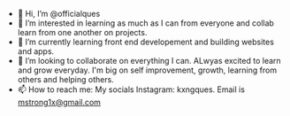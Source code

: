- 👋 Hi, I’m @officialques
- 👀 I’m interested in learning as much as I can from everyone and collab learn from one another on projects.
- 🌱 I’m currently learning front end developement and building websites and apps. 
- 💞️ I’m looking to collaborate on everything I can. ALwyas excited to learn and grow everyday. I'm big on self improvement, growth, learning from others and helping others. 
- 📫 How to reach me: My socials Instagram: kxngques. Email is mstrong1x@gmail.com

<!---
officialques/officialques is a ✨ special ✨ repository because its `README.md` (this file) appears on your GitHub profile.
You can click the Preview link to take a look at your changes.
--->

